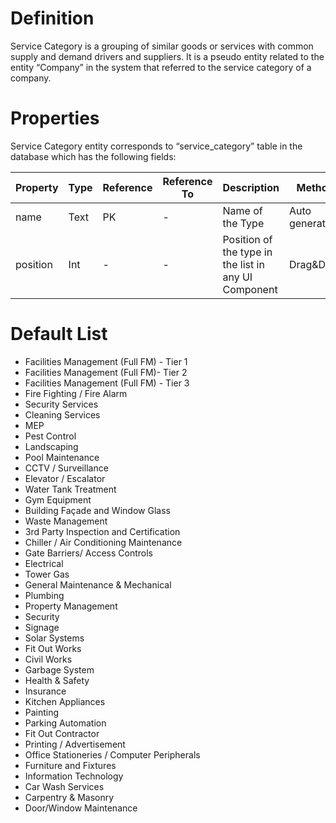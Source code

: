 # Definition

Service Category is a grouping of similar goods or services with common supply and demand drivers and suppliers. It is a pseudo entity related to the entity “Company” in the system that referred to the service category of a company.

# Properties

Service Category entity corresponds to “service_category” table in the database which has the following fields:

| Property  | Type   | Reference | Reference To | Description | Method
| ------    | ------ | ------    | ------       | ------      | ------
name|Text|PK|-|Name of the Type|Auto generated
position|Int|-|-|Position of the type in the list in any UI Component|Drag&Drop

# Default List

* Facilities Management (Full FM) - Tier 1
* Facilities Management (Full FM)- Tier 2
* Facilities Management (Full FM) - Tier 3
* Fire Fighting / Fire Alarm
* Security Services
* Cleaning Services
* MEP
* Pest Control
* Landscaping
* Pool Maintenance
* CCTV / Surveillance
* Elevator / Escalator
* Water Tank Treatment
* Gym Equipment
* Building Façade and Window Glass
* Waste Management
* 3rd Party Inspection and Certification
* Chiller / Air Conditioning Maintenance
* Gate Barriers/ Access Controls
* Electrical
* Tower Gas
* General Maintenance & Mechanical
* Plumbing
* Property Management
* Security
* Signage
* Solar Systems
* Fit Out Works
* Civil Works
* Garbage System
* Health & Safety
* Insurance
* Kitchen Appliances
* Painting
* Parking Automation
* Fit Out Contractor
* Printing / Advertisement
* Office Stationeries / Computer Peripherals
* Furniture and Fixtures
* Information Technology
* Car Wash Services
* Carpentry & Masonry
* Door/Window Maintenance
